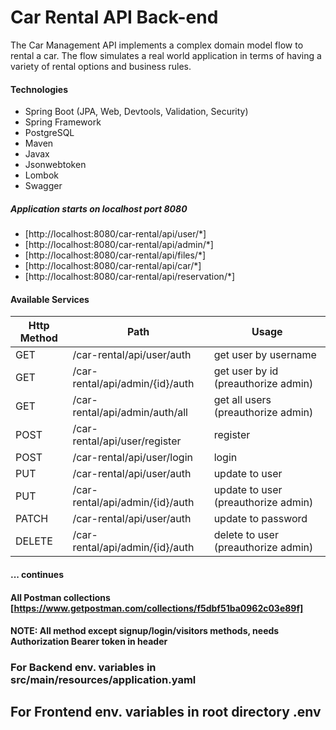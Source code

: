 # Car Rental API Back-end

The Car Management API implements a complex domain model flow to rental a car. The flow simulates a real world application in terms of having a variety of rental options and business rules.

#### Technologies
- Spring Boot (JPA, Web, Devtools, Validation, Security)
- Spring Framework
- PostgreSQL
- Maven
- Javax
- Jsonwebtoken
- Lombok
- Swagger

##### Application starts on localhost port 8080
- [http://localhost:8080/car-rental/api/user/*]
- [http://localhost:8080/car-rental/api/admin/*]
- [http://localhost:8080/car-rental/api/files/*]
- [http://localhost:8080/car-rental/api/car/*]
- [http://localhost:8080/car-rental/api/reservation/*] 

#### Available Services
| Http Method | Path | Usage |
| ------ | ------ | ------ |
| GET | /car-rental/api/user/auth | get user by username |
| GET | /car-rental/api/admin/{id}/auth | get user by id (preauthorize admin) |
| GET | /car-rental/api/admin/auth/all | get all users (preauthorize admin) |
| POST | /car-rental/api/user/register | register |
| POST | /car-rental/api/user/login | login |
| PUT | /car-rental/api/user/auth | update to user |
| PUT | /car-rental/api/admin/{id}/auth | update to user (preauthorize admin) |
| PATCH | /car-rental/api/user/auth | update to password |
| DELETE | /car-rental/api/admin/{id}/auth | delete to user (preauthorize admin) |
#### ... continues

#### All Postman collections [https://www.getpostman.com/collections/f5dbf51ba0962c03e89f]

#### NOTE: All method except signup/login/visitors methods, needs Authorization Bearer token in header 

### For Backend env. variables in src/main/resources/application.yaml
 ## For Frontend env. variables in root directory  .env

